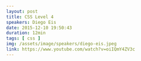 ```yaml
---
layout: post
title: CSS Level 4
speakers: Diego Eis
date: 2015-12-10 19:50:43
duration: 12min
tags: [ css ]
img: /assets/image/speakers/diego-eis.jpeg
link: https://www.youtube.com/watch?v=oiIQmY4ZV3c
---
```

